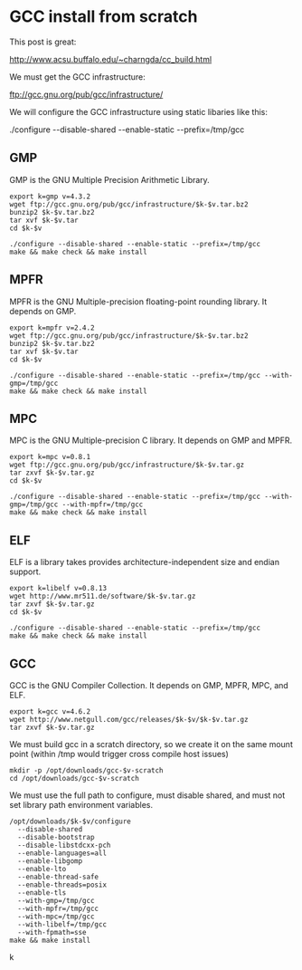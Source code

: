 # GCC install from scratch

This post is great:

   http://www.acsu.buffalo.edu/~charngda/cc_build.html

We must get the GCC infrastructure:

   ftp://gcc.gnu.org/pub/gcc/infrastructure/

We will configure the GCC infrastructure using static libaries like this:

   ./configure --disable-shared --enable-static --prefix=/tmp/gcc


## GMP 

GMP is the GNU Multiple Precision Arithmetic Library.

    export k=gmp v=4.3.2
    wget ftp://gcc.gnu.org/pub/gcc/infrastructure/$k-$v.tar.bz2
    bunzip2 $k-$v.tar.bz2
    tar xvf $k-$v.tar
    cd $k-$v

    ./configure --disable-shared --enable-static --prefix=/tmp/gcc
    make && make check && make install


## MPFR

MPFR is the GNU Multiple-precision floating-point rounding library. It depends on GMP.

    export k=mpfr v=2.4.2
    wget ftp://gcc.gnu.org/pub/gcc/infrastructure/$k-$v.tar.bz2
    bunzip2 $k-$v.tar.bz2
    tar xvf $k-$v.tar
    cd $k-$v

    ./configure --disable-shared --enable-static --prefix=/tmp/gcc --with-gmp=/tmp/gcc
    make && make check && make install


## MPC

MPC is the GNU Multiple-precision C library. It depends on GMP and MPFR.

    export k=mpc v=0.8.1
    wget ftp://gcc.gnu.org/pub/gcc/infrastructure/$k-$v.tar.gz
    tar zxvf $k-$v.tar.gz
    cd $k-$v

    ./configure --disable-shared --enable-static --prefix=/tmp/gcc --with-gmp=/tmp/gcc --with-mpfr=/tmp/gcc
    make && make check && make install


## ELF

ELF is a library takes provides architecture-independent size and endian support.

    export k=libelf v=0.8.13
    wget http://www.mr511.de/software/$k-$v.tar.gz
    tar zxvf $k-$v.tar.gz
    cd $k-$v

    ./configure --disable-shared --enable-static --prefix=/tmp/gcc
    make && make check && make install


## GCC

GCC is the GNU Compiler Collection. It depends on GMP, MPFR, MPC, and ELF.

    export k=gcc v=4.6.2
    wget http://www.netgull.com/gcc/releases/$k-$v/$k-$v.tar.gz
    tar zxvf $k-$v.tar.gz

We must build gcc in a scratch directory, so we create it on the
same mount point (within /tmp would trigger cross compile host issues)

    mkdir -p /opt/downloads/gcc-$v-scratch
    cd /opt/downloads/gcc-$v-scratch

We must use the full path to configure, must disable shared, and must not set library path environment variables.

    /opt/downloads/$k-$v/configure
      --disable-shared
      --disable-bootstrap
      --disable-libstdcxx-pch
      --enable-languages=all
      --enable-libgomp
      --enable-lto
      --enable-thread-safe 
      --enable-threads=posix
      --enable-tls
      --with-gmp=/tmp/gcc
      --with-mpfr=/tmp/gcc
      --with-mpc=/tmp/gcc
      --with-libelf=/tmp/gcc
      --with-fpmath=sse
    make && make install

k